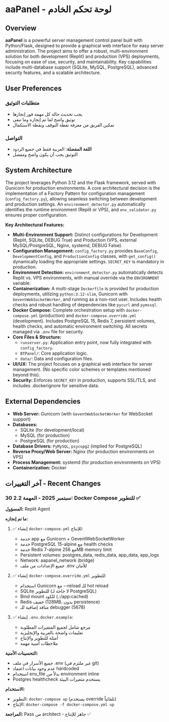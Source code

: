 # aaPanel - لوحة تحكم الخادم

## Overview

**aaPanel** is a powerful server management control panel built with Python/Flask, designed to provide a graphical web interface for easy server administration. The project aims to offer a robust, multi-environment solution for both development (Replit) and production (VPS) deployments, focusing on ease of use, security, and maintainability. Key capabilities include multi-database support (SQLite, MySQL, PostgreSQL), advanced security features, and a scalable architecture.

## User Preferences

### متطلبات التوثيق
- يجب تحديث حالة كل مهمة فور إنجازها
- توثيق واضح لما تم إنجازه وما تبقى
- تمكين الفريق من معرفة نقطة التوقف ونقطة الاستكمال

### التواصل
- **اللغة المفضلة**: العربية فقط في جميع الردود
- التوثيق يجب أن يكون واضح ومفصل

## System Architecture

The project leverages Python 3.12 and the Flask framework, served with Gunicorn for production environments. A core architectural decision is the implementation of a Factory Pattern for configuration management (`config_factory.py`), allowing seamless switching between development and production settings. An `environment_detector.py` automatically identifies the runtime environment (Replit or VPS), and `env_validator.py` ensures proper configuration.

**Key Architectural Features:**
-   **Multi-Environment Support:** Distinct configurations for Development (Replit, SQLite, DEBUG True) and Production (VPS, external MySQL/PostgreSQL, Nginx, systemd, DEBUG False).
-   **Configuration Management:** `config_factory.py` provides `BaseConfig`, `DevelopmentConfig`, and `ProductionConfig` classes, with `get_config()` dynamically loading the appropriate settings. `SECRET_KEY` is mandatory in production.
-   **Environment Detection:** `environment_detector.py` automatically detects Replit vs. VPS environments, with manual override via the `ENVIRONMENT` variable.
-   **Containerization:** A multi-stage `Dockerfile` is provided for production deployments, utilizing `python:3.12-slim`, Gunicorn with `GeventWebSocketWorker`, and running as a non-root user. Includes health checks and robust handling of dependencies like `pycurl` and `pymssql`.
-   **Docker Compose:** Complete orchestration setup with `docker-compose.yml` (production) and `docker-compose.override.yml` (development). Includes PostgreSQL 15, Redis 7, persistent volumes, health checks, and automatic environment switching. All secrets managed via `.env` file for security.
-   **Core Files & Structure:**
    -   `runserver.py`: Application entry point, now fully integrated with `config_factory`.
    -   `BTPanel/`: Core application logic.
    -   `data/`: Data and configuration files.
-   **UI/UX:** The project focuses on a graphical web interface for server management. (No specific color schemes or templates mentioned beyond this).
-   **Security:** Enforces `SECRET_KEY` in production, supports SSL/TLS, and includes .dockerignore for sensitive data.

## External Dependencies

-   **Web Server:** Gunicorn (with `GeventWebSocketWorker` for WebSocket support)
-   **Databases:**
    -   SQLite (for development/local)
    -   MySQL (for production)
    -   PostgreSQL (for production)
-   **Database Drivers:** `PyMySQL`, `psycopg2` (implied for PostgreSQL)
-   **Reverse Proxy/Web Server:** Nginx (for production environments on VPS)
-   **Process Management:** systemd (for production environments on VPS)
-   **Containerization:** Docker
## آخر التغييرات - Recent Changes

### 30 سبتمبر 2025 - المهمة 2.2: Docker Compose للتطوير ✅
**المسؤول:** Replit Agent

**ما تم إنجازه:**
1. ✅ إنشاء `docker-compose.yml` للإنتاج:
   - خدمة app مع Gunicorn + GeventWebSocketWorker
   - خدمة PostgreSQL 15-alpine مع health checks
   - خدمة Redis 7-alpine مع 256MB memory limit
   - Persistent volumes: postgres_data, redis_data, app_data, app_logs
   - Network: aapanel_network (bridge)
   - جميع الإعدادات من ملف .env للأمان

2. ✅ إنشاء `docker-compose.override.yml` للتطوير:
   - استخدام Gunicorn مع --reload للـ hot reload
   - SQLite للتطوير (لا حاجة لـ PostgreSQL)
   - Bind mount للكود (.:/app:cached)
   - Redis خفيف (128MB، بدون persistence)
   - منافذ إضافية للـ debugger (5678)

3. ✅ إنشاء `.env.docker.example`:
   - مرجع شامل لجميع المتغيرات المطلوبة
   - تعليمات واضحة بالعربية والإنجليزية
   - أمثلة للتطوير والإنتاج
   - ملاحظات أمنية مهمة

**التحسينات الأمنية:**
- جميع الأسرار في ملف .env (غير ملتزم في git)
- عدم وجود بيانات اعتماد hardcoded
- استخدام env_file بدلاً من environment inline
- Postgres healthcheck يستخدم متغيرات البيئة

**الاستخدام:**
- التطوير: `docker-compose up` (يستخدم override تلقائياً)
- الإنتاج: `docker-compose -f docker-compose.yml up`

**المراجعة:** Pass من architect - جاهز للإنتاج ✅
